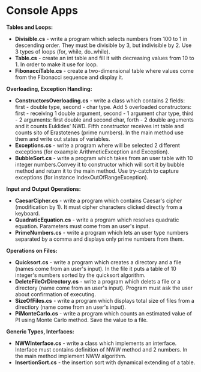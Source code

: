 # Console Apps

**Tables and Loops:** <br/>
- **Divisible.cs** - write a program which selects numbers from 100 to 1 in descending order. They must be divisible by 3, but indivisible by 2. Use 3 types of loops (for, while, do..while). <br/>
- **Table.cs** - create an int table and fill it with decreasing values from 10 to 1. In order to make it use for loop. <br/>
- **FibonacciTable.cs** - create a two-dimensional table where values come from the Fibonacci sequence and display it.<br/>

**Overloading, Exception Handling:** <br/>
- **ConstructorsOverloading.cs** - write a class which contains 2 fields: first - double type, second - char type. Add 5 overloaded constructors: first - receiving 1 double argument, second - 1 argument char type, third - 2 arguments: first double and second char, forth - 2 double arguments and it counts Euklides' NWD. Fifth constructor receives int table and counts sito of Erastotenes (prime numbers). In the main method use them and write out states of variables.<br/>
- **Exceptions.cs** - write a program where will be selected 2 different exceptions (for exaample ArithmeticException and Exception).<br/>
- **BubbleSort.cs** - write a program which takes from an user table with 10 integer numbers.Convey it to constructor which will sort it by bubble method and return it to the main method. Use try-catch to capture exceptions (for instance IndexOutOfRangeException).<br/>

**Input and Output Operations:**
- **CaesarCipher.cs** - write a program which contains Caesar's cipher (modification by 1). It must cipher characters clicked directly from a keyboard.<br/>
- **QuadraticEquation.cs** - write a program which resolves quadratic equation. Parameters must come from an user's input.<br/>
- **PrimeNumbers.cs** - write a program which lets an user type numbers separated by a comma and displays only prime numbers from them.<br/>

**Operations on Files:**
- **Quicksort.cs** - write a program which creates a directory and a file (names come from an user's input). In the file it puts a table of 10 integer's numbers sorted by the quicksort algorithm.<br/>
- **DeleteFileOrDirectory.cs** - write a program which delets a file or a directory (name come from an user's input). Program must ask the user about confirmation of executing. <br/> 
- **SizeOfFiles.cs** - write a program which displays total size of files from a directiory (name come from an user's input).<br/>
- **PiMonteCarlo.cs** - write a program which counts an estimated value of PI using Monte Carlo method. Save the value to a file.<br/>

**Generic Types, Interfaces:**
- **NWWInterface.cs** - write a class which implements an interface. Interface must contains definition of NWW method and 2 numbers. In the main method implement NWW algorithm.<br/>
- **InsertionSort.cs** - the insertion sort with dynamical extending of a table.
